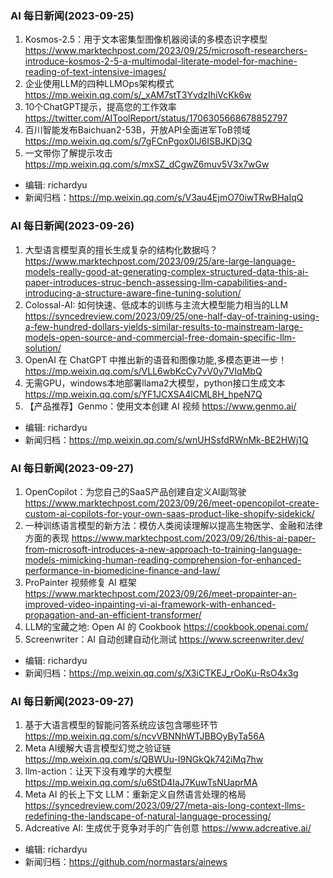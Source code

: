 ### AI 每日新闻(2023-09-25)

1. Kosmos-2.5：用于文本密集型图像机器阅读的多模态识字模型 https://www.marktechpost.com/2023/09/25/microsoft-researchers-introduce-kosmos-2-5-a-multimodal-literate-model-for-machine-reading-of-text-intensive-images/
2. 企业使用LLM的四种LLMOps架构模式 https://mp.weixin.qq.com/s/_xAM7stT3YvdzIhiVcKk6w
3. 10个ChatGPT提示，提高您的工作效率 https://twitter.com/AIToolReport/status/1706305668678852797
4. 百川智能发布Baichuan2-53B，开放API全面进军ToB领域 https://mp.weixin.qq.com/s/7gFCnPgox0lJ6ISBJKDj3Q
5. 一文带你了解提示攻击 https://mp.weixin.qq.com/s/mxSZ_dCgwZ6muv5V3x7wGw

* 编辑: richardyu
* 新闻归档：https://mp.weixin.qq.com/s/V3au4EjmO70iwTRwBHaIqQ


### AI 每日新闻(2023-09-26)

1. 大型语言模型真的擅长生成复杂的结构化数据吗？ https://www.marktechpost.com/2023/09/25/are-large-language-models-really-good-at-generating-complex-structured-data-this-ai-paper-introduces-struc-bench-assessing-llm-capabilities-and-introducing-a-structure-aware-fine-tuning-solution/
2. Colossal-AI: 如何快速、低成本的训练与主流大模型能力相当的LLM https://syncedreview.com/2023/09/25/one-half-day-of-training-using-a-few-hundred-dollars-yields-similar-results-to-mainstream-large-models-open-source-and-commercial-free-domain-specific-llm-solution/
3. OpenAI 在 ChatGPT 中推出新的语音和图像功能,多模态更进一步！https://mp.weixin.qq.com/s/VLL6wbKcCy7vV0y7VIqMbQ
4. 无需GPU，windows本地部署llama2大模型，python接口生成文本 https://mp.weixin.qq.com/s/YF1JCXSA4lCML8H_hpeN7Q
5. 【产品推荐】Genmo：使用文本创建 AI 视频 https://www.genmo.ai/

* 编辑: richardyu
* 新闻归档：https://mp.weixin.qq.com/s/wnUHSsfdRWnMk-BE2HWj1Q

### AI 每日新闻(2023-09-27)

1. OpenCopilot：为您自己的SaaS产品创建自定义AI副驾驶 https://www.marktechpost.com/2023/09/26/meet-opencopilot-create-custom-ai-copilots-for-your-own-saas-product-like-shopify-sidekick/
2. 一种训练语言模型的新方法：模仿人类阅读理解以提高生物医学、金融和法律方面的表现 https://www.marktechpost.com/2023/09/26/this-ai-paper-from-microsoft-introduces-a-new-approach-to-training-language-models-mimicking-human-reading-comprehension-for-enhanced-performance-in-biomedicine-finance-and-law/
3. ProPainter 视频修复 AI 框架 https://www.marktechpost.com/2023/09/26/meet-propainter-an-improved-video-inpainting-vi-ai-framework-with-enhanced-propagation-and-an-efficient-transformer/
4. LLM的宝藏之地: Open AI 的 Cookbook https://cookbook.openai.com/
5. Screenwriter：AI 自动创建自动化测试 https://www.screenwriter.dev/

* 编辑: richardyu
* 新闻归档：https://mp.weixin.qq.com/s/X3iCTKEJ_rOoKu-RsO4x3g

### AI 每日新闻(2023-09-27)

1. 基于大语言模型的智能问答系统应该包含哪些环节 https://mp.weixin.qq.com/s/ncvVBNNhWTJBBOyByTa56A
2. Meta AI缓解大语言模型幻觉之验证链 https://mp.weixin.qq.com/s/QBWUu-I9NGkQk742iMq7hw
3. llm-action：让天下没有难学的大模型 https://mp.weixin.qq.com/s/u6StD4IaJ7KuwTsNUaprMA
4. Meta AI 的长上下文 LLM：重新定义自然语言处理的格局 https://syncedreview.com/2023/09/27/meta-ais-long-context-llms-redefining-the-landscape-of-natural-language-processing/
5. Adcreative AI: 生成优于竞争对手的广告创意 https://www.adcreative.ai/

* 编辑: richardyu
* 新闻归档：https://github.com/normastars/ainews




